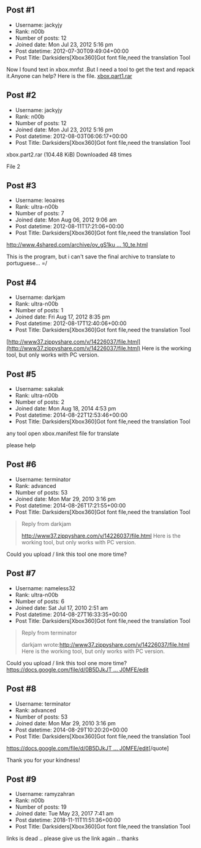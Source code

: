 ## Post #1
- Username: jackyjy
- Rank: n00b
- Number of posts: 12
- Joined date: Mon Jul 23, 2012 5:16 pm
- Post datetime: 2012-07-30T09:49:04+00:00
- Post Title: Darksiders[Xbox360]Got font file,need the translation Tool

Now I found text in xbox.mnfst .But I need a tool to get the text and repack it.Anyone can help?
Here is the file.
[xbox.part1.rar](https://xentaxbackup.github.io/file/5628_xbox.part1.rar)
## Post #2
- Username: jackyjy
- Rank: n00b
- Number of posts: 12
- Joined date: Mon Jul 23, 2012 5:16 pm
- Post datetime: 2012-08-03T06:06:17+00:00
- Post Title: Darksiders[Xbox360]Got font file,need the translation Tool

xbox.part2.rar
(104.48 KiB) Downloaded 48 times

File 2
## Post #3
- Username: leoaires
- Rank: ultra-n00b
- Number of posts: 7
- Joined date: Mon Aug 06, 2012 9:06 am
- Post datetime: 2012-08-11T17:21:06+00:00
- Post Title: Darksiders[Xbox360]Got font file,need the translation Tool

[http://www.4shared.com/archive/ov_gS1ku ... 10_te.html](http://www.4shared.com/archive/ov_gS1ku/darksiders__mnfst__tool_v10_te.html)

This is the program, but i can't save the final archive to translate to portuguese... =/
## Post #4
- Username: darkjam
- Rank: ultra-n00b
- Number of posts: 1
- Joined date: Fri Aug 17, 2012 8:35 pm
- Post datetime: 2012-08-17T12:40:06+00:00
- Post Title: Darksiders[Xbox360]Got font file,need the translation Tool

[http://www37.zippyshare.com/v/14226037/file.html](http://www37.zippyshare.com/v/14226037/file.html) 
Here is the working tool, but only works with PC version.
## Post #5
- Username: sakalak
- Rank: ultra-n00b
- Number of posts: 2
- Joined date: Mon Aug 18, 2014 4:53 pm
- Post datetime: 2014-08-22T12:53:46+00:00
- Post Title: Darksiders[Xbox360]Got font file,need the translation Tool

any tool open xbox.manifest file for translate 

please help
## Post #6
- Username: terminator
- Rank: advanced
- Number of posts: 53
- Joined date: Mon Mar 29, 2010 3:16 pm
- Post datetime: 2014-08-26T17:21:55+00:00
- Post Title: Darksiders[Xbox360]Got font file,need the translation Tool

> Reply from darkjam
>
> http://www37.zippyshare.com/v/14226037/file.html 
Here is the working tool, but only works with PC version.

Could you upload / link this tool one more time?
## Post #7
- Username: nameless32
- Rank: ultra-n00b
- Number of posts: 6
- Joined date: Sat Jul 17, 2010 2:51 am
- Post datetime: 2014-08-27T16:33:35+00:00
- Post Title: Darksiders[Xbox360]Got font file,need the translation Tool

> Reply from terminator
>
> darkjam wrote:http://www37.zippyshare.com/v/14226037/file.html 
Here is the working tool, but only works with PC version. 

Could you upload / link this tool one more time?
[https://docs.google.com/file/d/0B5DJkJT ... J0MFE/edit](https://docs.google.com/file/d/0B5DJkJTW1V_TcmhmeGNRN2J0MFE/edit)
## Post #8
- Username: terminator
- Rank: advanced
- Number of posts: 53
- Joined date: Mon Mar 29, 2010 3:16 pm
- Post datetime: 2014-08-29T10:20:20+00:00
- Post Title: Darksiders[Xbox360]Got font file,need the translation Tool

[https://docs.google.com/file/d/0B5DJkJT ... J0MFE/edit](https://docs.google.com/file/d/0B5DJkJTW1V_TcmhmeGNRN2J0MFE/edit)[/quote]

Thank you for your kindness!
## Post #9
- Username: ramyzahran
- Rank: n00b
- Number of posts: 19
- Joined date: Tue May 23, 2017 7:41 am
- Post datetime: 2018-11-11T11:51:36+00:00
- Post Title: Darksiders[Xbox360]Got font file,need the translation Tool

links is dead .. please give us the link again .. thanks
